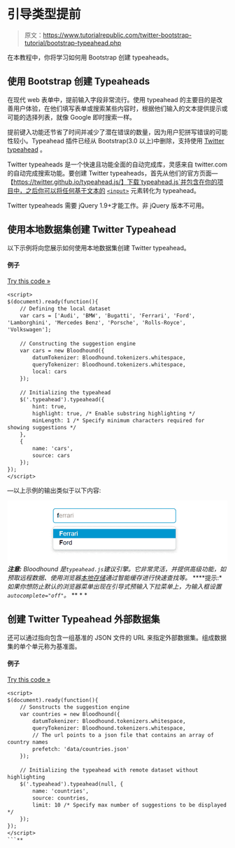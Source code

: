 # 引导类型提前

> 原文：<https://www.tutorialrepublic.com/twitter-bootstrap-tutorial/bootstrap-typeahead.php>

在本教程中，你将学习如何用 Bootstrap 创建 typeaheads。

## 使用 Bootstrap 创建 Typeaheads

在现代 web 表单中，提前输入字段非常流行。使用 typeahead 的主要目的是改善用户体验，在他们填写表单或搜索某些内容时，根据他们输入的文本提供提示或可能的选择列表，就像 Google 即时搜索一样。

提前键入功能还节省了时间并减少了潜在错误的数量，因为用户犯拼写错误的可能性较小。Typeahead 插件已经从 Bootstrap(3.0 以上)中删除，支持使用 [Twitter typeahead](https://twitter.github.io/typeahead.js/) 。

Twitter typeaheads 是一个快速且功能全面的自动完成库，灵感来自 twitter.com 的自动完成搜索功能。要创建 Twitter typeaheads，首先从他们的官方页面—【https://twitter.github.io/typeahead.js/】下载`typeahead.js`并包含在你的项目中，之后你可以将任何基于文本的 [`<input>`](../html-reference/html-input-tag.php) 元素转化为 typeahead。

Twitter typeaheads 需要 jQuery 1.9+才能工作。非 jQuery 版本不可用。

## 使用本地数据集创建 Twitter Typeahead

以下示例将向您展示如何使用本地数据集创建 Twitter typeahead。

#### 例子

[Try this code »](../codelab.php?topic=bootstrap&file=typeahead-with-local-dataset "Try this code using online Editor")

```
<script>
$(document).ready(function(){
    // Defining the local dataset
    var cars = ['Audi', 'BMW', 'Bugatti', 'Ferrari', 'Ford', 'Lamborghini', 'Mercedes Benz', 'Porsche', 'Rolls-Royce', 'Volkswagen'];

    // Constructing the suggestion engine
    var cars = new Bloodhound({
        datumTokenizer: Bloodhound.tokenizers.whitespace,
        queryTokenizer: Bloodhound.tokenizers.whitespace,
        local: cars
    });

    // Initializing the typeahead
    $('.typeahead').typeahead({
        hint: true,
        highlight: true, /* Enable substring highlighting */
        minLength: 1 /* Specify minimum characters required for showing suggestions */
    },
    {
        name: 'cars',
        source: cars
    });
});
</script>
```

—以上示例的输出类似于以下内容:

[![Twitter Typeahead](img/16235655e6629a7ed86610655b7ab739.png)](../codelab.php?topic=bootstrap&file=typeahead-with-local-dataset)  ***注意:** Bloodhound 是`typeahead.js`建议引擎。它非常灵活，并提供高级功能，如预取远程数据、使用浏览器[本地存储](../html-tutorial/html5-web-storage.php)通过智能缓存进行快速查找等。*  ****提示:**如果你想防止默认的浏览器菜单出现在引导式预输入下拉菜单上，为输入框设置`autocomplete="off"`。*  ** * *

## 创建 Twitter Typeahead 外部数据集

还可以通过指向包含一组基准的 JSON 文件的 URL 来指定外部数据集。组成数据集的单个单元称为基准面。

#### 例子

[Try this code »](../codelab.php?topic=bootstrap&file=typeahead-with-external-dataset "Try this code using online Editor")

```
<script>
$(document).ready(function(){
    // Sonstructs the suggestion engine
    var countries = new Bloodhound({
        datumTokenizer: Bloodhound.tokenizers.whitespace,
        queryTokenizer: Bloodhound.tokenizers.whitespace,
        // The url points to a json file that contains an array of country names
        prefetch: 'data/countries.json'
    });

    // Initializing the typeahead with remote dataset without highlighting
    $('.typeahead').typeahead(null, {
        name: 'countries',
        source: countries,
        limit: 10 /* Specify max number of suggestions to be displayed */
    });
});
</script>
```**
